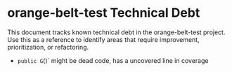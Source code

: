# orange-belt-test Technical Debt

This document tracks known technical debt in the orange-belt-test project. Use this as a reference to identify areas that require improvement, prioritization, or refactoring.

 - `public G`()` might be dead code, has a uncovered line in coverage